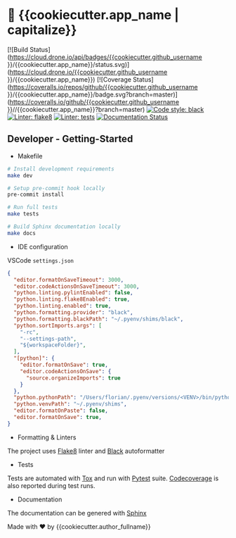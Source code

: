 # :trident: {{cookiecutter.app_name | capitalize}}

[![Build Status](https://cloud.drone.io/api/badges/{{cookiecutter.github_username }}/{{cookiecutter.app_name}}/status.svg)](https://cloud.drone.io/{{cookiecutter.github_username }}/{{cookiecutter.app_name}})
[![Coverage Status](https://coveralls.io/repos/github/{{cookiecutter.github_username }}/{{cookiecutter.app_name}}/badge.svg?branch=master)](https://coveralls.io/github/{{cookiecutter.github_username }}//{{cookiecutter.app_name}}?branch=master)
[![Code style: black](https://img.shields.io/badge/code%20style-black-black.svg)](https://github.com/psf/black)
[![Linter: flake8](https://img.shields.io/badge/linter-flake8-blue.svg)](http://flake8.pycqa.org/en/latest/)
[![Linter: tests](https://img.shields.io/badge/tests-tox-yellow.svg)](hhttps://tox.readthedocs.io/en/latest)
[![Documentation Status](https://readthedocs.org/projects//{{cookiecutter.app_name}}/badge/?version=latest)](https:///{{cookiecutter.app_name}}.readthedocs.io/en/latest/?badge=latest)

## Developer - Getting-Started

* Makefile

```bash
# Install development requirements
make dev

# Setup pre-commit hook locally
pre-commit install

# Run full tests
make tests

# Build Sphinx documentation locally
make docs
```

* IDE configuration

VSCode `settings.json`

```json
{
  "editor.formatOnSaveTimeout": 3000,
  "editor.codeActionsOnSaveTimeout": 3000,
  "python.linting.pylintEnabled": false,
  "python.linting.flake8Enabled": true,
  "python.linting.enabled": true,
  "python.formatting.provider": "black",
  "python.formatting.blackPath": "~/.pyenv/shims/black",
  "python.sortImports.args": [
    "-rc",
    "--settings-path",
    "${workspaceFolder}",
  ],
  "[python]": {
    "editor.formatOnSave": true,
    "editor.codeActionsOnSave": {
      "source.organizeImports": true
    }
  },
  "python.pythonPath": "/Users/florian/.pyenv/versions/<VENV>/bin/python",
  "python.venvPath": "~/.pyenv/shims",
  "editor.formatOnPaste": false,
  "editor.formatOnSave": true,
}
```

* Formatting & Linters

 The project uses [Flake8](http://flake8.pycqa.org/en/latest/) linter and [Black](https://black.readthedocs.io/en/latest/) autoformatter

* Tests

Tests are automated with [Tox](https://tox.readthedocs.io/en/latest/) and run with [Pytest](https://docs.pytest.org/en/latest/) suite. [Codecoverage](https://coverage.readthedocs.io/en/latest/) is also reported during test runs.

* Documentation

The documentation can be genered with [Sphinx](https://www.sphinx-doc.org/en/2.0/)

Made with ♥ by {{cookiecutter.author_fullname}}
